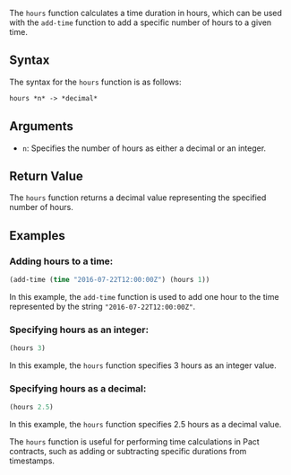 The `hours` function calculates a time duration in hours, which can be used with the `add-time` function to add a specific number of hours to a given time.

## Syntax

The syntax for the `hours` function is as follows:

```lisp
hours *n* -> *decimal*
```

## Arguments

- `n`: Specifies the number of hours as either a decimal or an integer.

## Return Value

The `hours` function returns a decimal value representing the specified number of hours.

## Examples

### Adding hours to a time:

```lisp
(add-time (time "2016-07-22T12:00:00Z") (hours 1))
```

In this example, the `add-time` function is used to add one hour to the time represented by the string `"2016-07-22T12:00:00Z"`.

### Specifying hours as an integer:

```lisp
(hours 3)
```

In this example, the `hours` function specifies 3 hours as an integer value.

### Specifying hours as a decimal:

```lisp
(hours 2.5)
```

In this example, the `hours` function specifies 2.5 hours as a decimal value.

The `hours` function is useful for performing time calculations in Pact contracts, such as adding or subtracting specific durations from timestamps.
